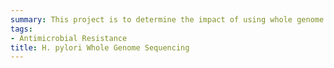 ```yaml
---
summary: This project is to determine the impact of using whole genome sequencing results to drive treatment of H. pylori infection. 
tags:
- Antimicrobial Resistance
title: H. pylori Whole Genome Sequencing
---
```



